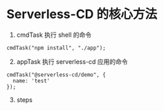# Serverless-CD 的核心方法


1. cmdTask
   执行 shell 的命令

```
cmdTask("npm install", "./app");
```

2. appTask
   执行 serverless-cd 应用的命令

```
cmdTask("@serverless-cd/demo", {
  name: 'test'
});
```

3. steps
```

```
